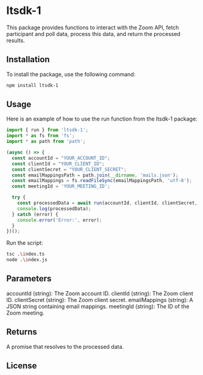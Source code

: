 # ltsdk-1

This package provides functions to interact with the Zoom API, fetch participant and poll data, process this data, and return the processed results.

## Installation

To install the package, use the following command:

```sh
npm install ltsdk-1
```

## Usage
Here is an example of how to use the run function from the ltsdk-1 package:

```typescript
import { run } from 'ltsdk-1';
import * as fs from 'fs';
import * as path from 'path';

(async () => {
  const accountId = "YOUR_ACCOUNT_ID";
  const clientId = "YOUR_CLIENT_ID";
  const clientSecret = "YOUR_CLIENT_SECRET";
  const emailMappingsPath = path.join(__dirname, 'mails.json');
  const emailMappings = fs.readFileSync(emailMappingsPath, 'utf-8');
  const meetingId = 'YOUR_MEETING_ID';

  try {
    const processedData = await run(accountId, clientId, clientSecret, emailMappings, meetingId);
    console.log(processedData);
  } catch (error) {
    console.error('Error:', error);
  }
})();
```

Run the script: 

```bash
tsc .\index.ts
node .\index.js
```

## Parameters
accountId (string): The Zoom account ID.
clientId (string): The Zoom client ID.
clientSecret (string): The Zoom client secret.
emailMappings (string): A JSON string containing email mappings.
meetingId (string): The ID of the Zoom meeting.

## Returns
A promise that resolves to the processed data.

## License
